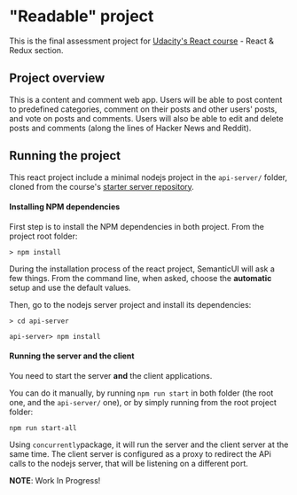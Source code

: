 # "Readable" project

This is the final assessment project for [Udacity's React course](https://www.udacity.com/course/react-nanodegree--nd019) - React & Redux section.

## Project overview

This is a content and comment web app. Users will be able to post content to predefined categories, comment on their posts and other users' posts, and vote on posts and comments. Users will also be able to edit and delete posts and comments (along the lines of Hacker News and Reddit).

## Running the project

This react project include a minimal nodejs project in the `api-server/` folder, cloned from the course's [starter server repository](https://github.com/udacity/reactnd-project-readable-starter).

#### Installing NPM dependencies

First step is to install the NPM dependencies in both project.
From the project root folder:

`> npm install`

During the installation process of the react project, SemanticUI will ask a few things. From the command line, when asked, choose the **automatic** setup and use the default values.

Then, go to the nodejs server project and install its dependencies:

```
> cd api-server

api-server> npm install
```

#### Running the server and the client

You need to start the server **and** the client applications.

You can do it manually, by running `npm run start` in both folder (the root one, and the `api-server/` one), or by simply running from the root project folder:

`npm run start-all`

Using `concurrently`package, it will run the server and the client server at the same time. The client server is configured as a proxy to redirect the APi calls to the nodejs server, that will be listening on a different port.

**NOTE**: Work In Progress!

